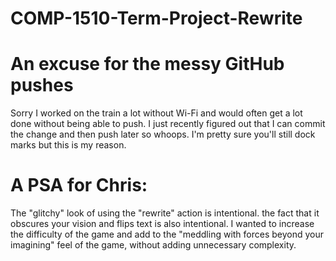 # COMP-1510-Term-Project-Rewrite

# An excuse for the messy GitHub pushes

Sorry I worked on the train a lot without Wi-Fi and would often get a lot done without being able to push.
I just recently figured out that I can commit the change and then push later so whoops.
I'm pretty sure you'll still dock marks but this is my reason.

# A PSA for Chris:

The "glitchy" look of using the "rewrite" action is intentional.
the fact that it obscures your vision and flips text is also intentional.
I wanted to increase the difficulty of the game and add to
the "meddling with forces beyond your imagining" feel of the game, without adding unnecessary complexity.
  